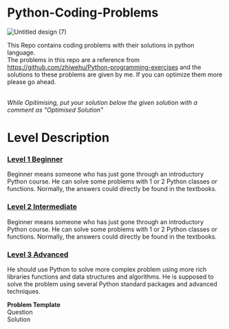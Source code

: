 # Python-Coding-Problems

![Untitled design (7)](https://user-images.githubusercontent.com/83531337/155879662-e7a477ac-6e99-404f-8c10-b710718c992a.png)

 This Repo contains coding problems with their solutions in python language.  
 The problems in this repo are a reference from https://github.com/zhiwehu/Python-programming-exercises and the solutions to these problems are given by me.
 If you can optimize them more please go ahead.<br><br>

 *While Opitimising, put your solution below the given solution with a comment as "Optimised Solution"*
 

# Level Description 

### [Level 1 Beginner](https://github.com/Aashutosh0033/Python-Coding-Problems/tree/main/Level%201)
Beginner means someone who has just gone through an introductory Python course. He can solve some problems with 1 or 2 Python classes or functions. Normally, the answers could directly be found in the textbooks.

### [Level 2 Intermediate](https://github.com/Aashutosh0033/Python-Coding-Problems/tree/main/Level%202)
Beginner means someone who has just gone through an introductory Python course. He can solve some problems with 1 or 2 Python classes or functions. Normally, the answers could directly be found in the textbooks.

### [Level 3 Advanced](https://github.com/Aashutosh0033/Python-Coding-Problems/tree/main/Level%203)
He should use Python to solve more complex problem using more rich libraries functions and data structures and algorithms. He is supposed to solve the problem using several Python standard packages and advanced techniques.

**Problem Template** 
<br/>Question<br/>
Solution
